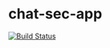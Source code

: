 # chat-sec-app

[![Build Status](https://travis-ci.org/mateusbpt/chat-sec-app.svg?branch=master)](https://travis-ci.org/mateusbpt/chat-sec-app)
